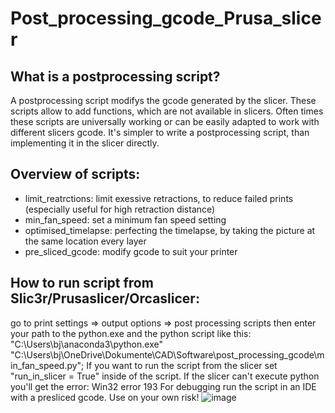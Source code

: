 # Post_processing_gcode_Prusa_slicer
## What is a postprocessing script?
A postprocessing script modifys the gcode generated by the slicer. These scripts allow to add functions, which are not available in slicers.
Often times these scripts are universally working or can be easily adapted to work with different slicers gcode. It's simpler to write a postprocessing script, than implementing it in the slicer directly.

## Overview of scripts:
-  limit_reatrctions: limit exessive retractions, to reduce failed prints (especially useful for high retraction distance)
-  min_fan_speed: set a minimum fan speed setting
-  optimised_timelapse: perfecting the timelapse, by taking the picture at the same location every layer
-  pre_sliced_gcode: modify gcode to suit your printer
## How to run script from Slic3r/Prusaslicer/Orcaslicer:
go to print settings => output options => post processing scripts then enter your path to the python.exe and the python script like this: "C:\Users\bj\anaconda3\python.exe" "C:\Users\bj\OneDrive\Dokumente\CAD\Software\post_processing_gcode\min_fan_speed.py";
If you want to run the script from the slicer set "run_in_slicer = True" inside of the script.
If the slicer can't execute python you'll get the error: Win32 error 193
For debugging run the script in an IDE with a presliced gcode.
Use on your own risk!
![image](https://github.com/WatchingWatches/Post_processing_gcode/assets/106354710/d433713b-6e07-48ab-8253-5edffec04f27)
